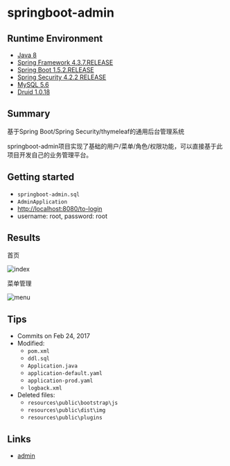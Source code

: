 # springboot-admin

## Runtime Environment
- [Java 8](http://www.oracle.com/technetwork/java/javase/downloads/jdk8-downloads-2133151.html)
- [Spring Framework 4.3.7.RELEASE](http://projects.spring.io/spring-framework)
- [Spring Boot 1.5.2.RELEASE](https://projects.spring.io/spring-boot)
- [Spring Security 4.2.2 RELEASE](http://projects.spring.io/spring-security)
- [MySQL 5.6](http://www.mysql.com/)
- [Druid 1.0.18](https://github.com/alibaba/druid)

## Summary
基于Spring Boot/Spring Security/thymeleaf的通用后台管理系统

springboot-admin项目实现了基础的用户/菜单/角色/权限功能，可以直接基于此项目开发自己的业务管理平台。

## Getting started
- `springboot-admin.sql`
- `AdminApplication`
- [http://localhost:8080/to-login](http://localhost:8080/to-login)
- username: root, password: root

## Results
首页

![index](http://www.wailian.work/images/2018/04/18/index-min.png)

菜单管理

![menu](http://www.wailian.work/images/2018/04/18/menu-min.png)

## Tips
* Commits on Feb 24, 2017
* Modified:
    - `pom.xml`
    - `ddl.sql`
    - `Application.java`
    - `application-default.yaml`
    - `application-prod.yaml`
    - `logback.xml`
* Deleted files:
    - `resources\public\bootstrap\js`
    - `resources\public\dist\img`
    - `resources\public\plugins`

## Links
- [admin](https://github.com/jonsychen/admin)
